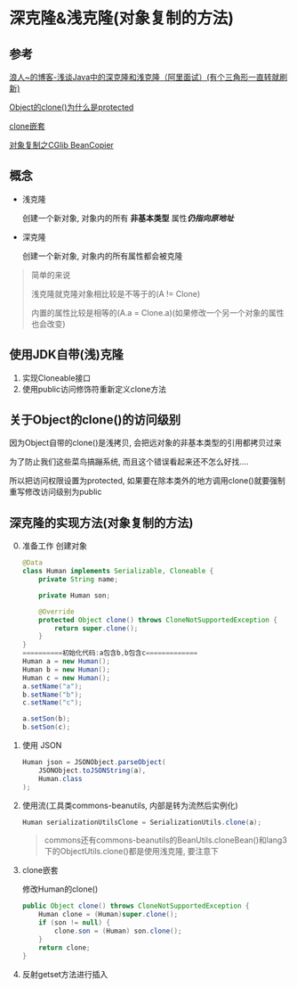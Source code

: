 # 深克隆&浅克隆(对象复制的方法)

## 参考

[浪人~的博客-浅谈Java中的深克隆和浅克隆（阿里面试）(有个三角形一直转就刷新)](https://www.cnblogs.com/liqiangchn/p/9465186.html)

[Object的clone()为什么是protected](https://blog.csdn.net/liyagangcsdn/article/details/68946795)

[clone嵌套](https://blog.csdn.net/jeffleo/article/details/76737560)

[对象复制之CGlib BeanCopier](https://www.cnblogs.com/ydymz/p/9225145.html)



## 概念

*   浅克隆

    创建一个新对象, 对象内的所有 **非基本类型** 属性***仍指向原地址***

*   深克隆

    创建一个新对象, 对象内的所有属性都会被克隆

>   简单的来说
>
>   浅克隆就克隆对象相比较是不等于的(A != Clone)
>
>   内置的属性比较是相等的(A.a = Clone.a)(如果修改一个另一个对象的属性也会改变)



## 使用JDK自带(浅)克隆

1.   实现Cloneable接口
2.   使用public访问修饰符重新定义clone方法



## 关于Object的clone()的访问级别

因为Object自带的clone()是浅拷贝, 会把远对象的非基本类型的引用都拷贝过来

为了防止我们这些菜鸟搞蹦系统, 而且这个错误看起来还不怎么好找....

所以把访问权限设置为protected, 如果要在除本类外的地方调用clone()就要强制重写修改访问级别为public



## 深克隆的实现方法(对象复制的方法)

0. 准备工作 创建对象

     ```java
     @Data
     class Human implements Serializable, Cloneable {
         private String name;
     
         private Human son;
     
         @Override
         protected Object clone() throws CloneNotSupportedException {
             return super.clone();
         }
     }
     ==========初始化代码:a包含b,b包含c=============
     Human a = new Human();
     Human b = new Human();
     Human c = new Human();
     a.setName("a");
     b.setName("b");
     c.setName("c");
     
     a.setSon(b);
     b.setSon(c);
     ```

1. 使用 JSON

    ```java
    Human json = JSONObject.parseObject(
        JSONObject.toJSONString(a),
        Human.class
    );
    ```

2. 使用流(工具类commons-beanutils, 内部是转为流然后实例化)

    ```java
    Human serializationUtilsClone = SerializationUtils.clone(a);
    ```

    > commons还有commons-beanutils的BeanUtils.cloneBean()和lang3下的ObjectUtils.clone()都是使用浅克隆, 要注意下

3. clone嵌套

    修改Human的clone()

    ```java
    public Object clone() throws CloneNotSupportedException {
        Human clone = (Human)super.clone();
        if (son != null) {
            clone.son = (Human) son.clone();
        }
        return clone;
    }
    ```

4. 反射getset方法进行插入


